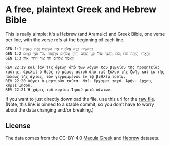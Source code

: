 # A free, plaintext Greek and Hebrew Bible

This is really simple: it's a Hebrew (and Aramaic) and Greek Bible, one verse per line, with the verse refs at the beginning of each line.

```plaintext
GEN 1:1 בְּרֵאשִׁ֖ית בָּרָ֣א אֱלֹהִ֑ים אֵ֥ת הַשָּׁמַ֖יִם וְאֵ֥ת הָאָֽרֶץ׃
GEN 1:2 וְהָאָ֗רֶץ הָיְתָ֥ה תֹ֨הוּ֙ וָבֹ֔הוּ וְחֹ֖שֶׁךְ עַל־ פְּנֵ֣י תְה֑וֹם וְר֣וּחַ אֱלֹהִ֔ים מְרַחֶ֖פֶת עַל־ פְּנֵ֥י הַמָּֽיִם׃
GEN 1:3 וַיֹּ֥אמֶר אֱלֹהִ֖ים יְהִ֣י א֑וֹר וַֽיְהִי־ אֽוֹר׃
...
REV 22:19 καὶ ἐάν τις ἀφέλῃ ἀπὸ τῶν λόγων τοῦ βιβλίου τῆς προφητείας ταύτης, ἀφελεῖ ὁ θεὸς τὸ μέρος αὐτοῦ ἀπὸ τοῦ ξύλου τῆς ζωῆς καὶ ἐκ τῆς πόλεως τῆς ἁγίας, τῶν γεγραμμένων ἐν τῷ βιβλίῳ τούτῳ.
REV 22:20 Λέγει ὁ μαρτυρῶν ταῦτα· Ναί· ἔρχομαι ταχύ. Ἀμήν· ἔρχου, κύριε Ἰησοῦ.
REV 22:21 Ἡ χάρις τοῦ κυρίου Ἰησοῦ μετὰ πάντων.
```

If you want to just directly download the file, use this url for the [raw file](https://github.com/genesis-ai-dev/hebrew-greek-bible/raw/bc770d9764eca138e93a1fe1408d45eda236dad6/macula-ebible.txt). (Note, this link is pinned to a stable commit, so you don't have to worry about the data changing and/or breaking.)

## License

The data comes from the CC-BY-4.0 [Macula Greek](https://github.com/Clear-Bible/macula-greek/blob/main/LICENSE.md) and [Hebrew](https://github.com/Clear-Bible/macula-hebrew/blob/main/LICENSE.md) datasets.
